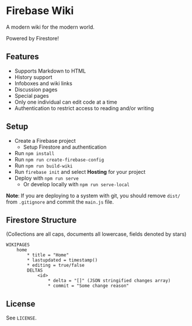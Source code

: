 # Firebase Wiki
A modern wiki for the modern world.

Powered by Firestore!

## Features
* Supports Markdown to HTML
* History support
* Infoboxes and wiki links
* Discussion pages
* Special pages
* Only one individual can edit code at a time
* Authentication to restrict access to reading and/or writing

## Setup
* Create a Firebase project
    * Setup Firestore and authentication
* Run `npm install`
* Run `npm run create-firebase-config`
* Run `npm run build-wiki`
* Run `firebase init` and select **Hosting** for your project
* Deploy with `npm run serve`
    * Or develop locally with `npm run serve-local`

**Note**: If you are deploying to a system with git, you should remove `dist/` from `.gitignore` and commit the `main.js` file.

## Firestore Structure
(Collections are all caps, documents all lowercase, fields denoted by stars)

    WIKIPAGES
        home
            * title = "Home"
            * lastupdated = timestamp()
            * editing = true/false
            DELTAS
                <id>
                    * delta = "[]" (JSON stringified changes array)
                    * commit = "Some change reason"

## License
See `LICENSE`.